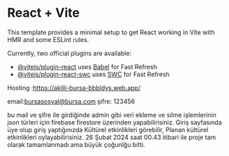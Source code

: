 # React + Vite

This template provides a minimal setup to get React working in Vite with HMR and some ESLint rules.

Currently, two official plugins are available:

- [@vitejs/plugin-react](https://github.com/vitejs/vite-plugin-react/blob/main/packages/plugin-react/README.md) uses [Babel](https://babeljs.io/) for Fast Refresh
- [@vitejs/plugin-react-swc](https://github.com/vitejs/vite-plugin-react-swc) uses [SWC](https://swc.rs/) for Fast Refresh


Hosting :https://akilli-bursa-bbbldys.web.app/   

email:bursasosyal@bursa.com
şifre: 123456

bu mail ve şifre ile girdiğinde admin gibi veri ekleme ve silme işlemlerinin json türleri için firebase firestore üzerinden yapabilirisiniz. Giriş sayfasında üye olup giriş yaptığınızda Kültürel etkinlikleri görebilir, Planan kültürel etkinlikleri oylayabilirisiniz. 26 Şubat 2024 saat 00.43 itibari ile proje tam olarak tamamlanmadı ama büyük çoğunlğu bitti.
